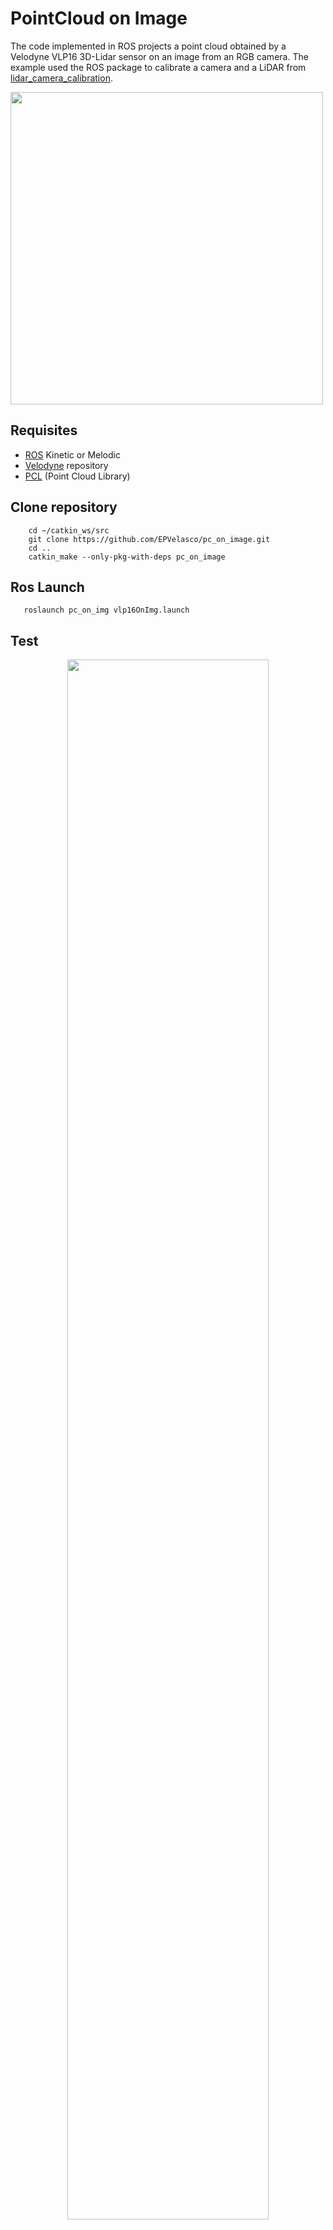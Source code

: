 # PointCloud on Image
The code implemented in ROS projects a point cloud obtained by a Velodyne VLP16 3D-Lidar sensor on an image from an RGB camera. The example used the ROS package to calibrate a camera and a LiDAR from [lidar_camera_calibration](https://github.com/ankitdhall/lidar_camera_calibration).
<p float="center">
  <img src="/Images/PointCloud_on_Image.GIF" width="500"  />
</p>

## Requisites
- [ROS](http://wiki.ros.org/ROS/Installation) Kinetic or Melodic
- [Velodyne](https://github.com/ros-drivers/velodyne) repository
- [PCL](https://pointclouds.org/) (Point Cloud Library)

## Clone repository
```
    cd ~/catkin_ws/src
    git clone https://github.com/EPVelasco/pc_on_image.git
    cd ..
    catkin_make --only-pkg-with-deps pc_on_image
```
## Ros Launch
```
   roslaunch pc_on_img vlp16OnImg.launch
```
## Test 

<p align='center'>
<img width="80%" src="/Images/pc_on_imageTEST.GIF"/>
</p>


